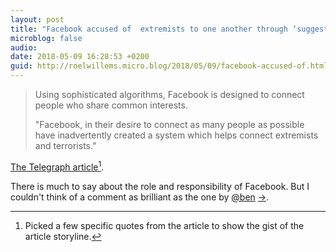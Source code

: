 ```yaml
---
layout: post
title: "Facebook accused of  extremists to one another through ‘suggested friends’ feature (The Telegraph)"
microblog: false
audio: 
date: 2018-05-09 16:28:53 +0200
guid: http://roelwillems.micro.blog/2018/05/09/facebook-accused-of.html
---
```

> Using sophisticated algorithms, Facebook is designed to connect people who share common interests.
>
> "Facebook, in their desire to connect as many people as possible have inadvertently created a system which helps connect extremists and terrorists.”

[The Telegraph article](https://www..co.uk/news/2018/05/05/facebook-accused-introducing-extremists-one-another-suggested/)[^1].

There is much to say about the role and responsibility of Facebook. But I couldn't think of a comment as brilliant as the one by [@ben](https://micro.blog/ben) [->](https://brooksreview.net/2018/05/facebook-accused-of-introducing-extremists-to-one-another-through-suggested-friends-feature/).

[^1]:Picked a few specific quotes from the article to show the gist of the article storyline.
